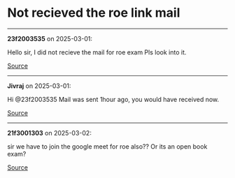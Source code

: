 # Not recieved the roe link mail


---

**23f2003535** on 2025-03-01:

Hello sir, I did not recieve the mail for roe exam Pls look into it.

[Source](https://discourse.onlinedegree.iitm.ac.in/t/not-recieved-the-roe-link-mail/168825/1)

---

**Jivraj** on 2025-03-01:

Hi @23f2003535
Mail was sent 1hour ago, you would have received now.

[Source](https://discourse.onlinedegree.iitm.ac.in/t/not-recieved-the-roe-link-mail/168825/2)

---

**21f3001303** on 2025-03-02:

sir we have to join the google meet for roe also?? Or its an open book exam?

[Source](https://discourse.onlinedegree.iitm.ac.in/t/not-recieved-the-roe-link-mail/168825/5)